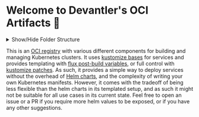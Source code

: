 # Welcome to Devantler's OCI Artifacts 🚀

<details>
  <summary>Show/Hide Folder Structure</summary>

<!-- readme-tree start -->
```
.
├── .github
│   └── workflows
├── .vscode
├── k8s
│   ├── cert-manager
│   │   ├── certificates
│   │   └── cluster-issuers
│   ├── clusters
│   │   └── oci-artifacts-ksail
│   │       ├── flux-system
│   │       ├── infrastructure
│   │       │   ├── configs
│   │       │   └── services
│   │       └── variables
│   ├── metrics-server
│   ├── reloader
│   ├── traefik
│   └── vertical-pod-autoscaler
└── k8s-old
    ├── cloudflared
    ├── flux-github-status-updater
    ├── flux-webhook-receiver
    │   ├── ingress-routes
    │   └── secrets
    ├── kube-prometheus-stack
    └── openebs

26 directories
```
<!-- readme-tree end -->

</details>

This is an [OCI registry](https://opencontainers.org) with various different components for building and managing Kubernetes clusters. It uses [kustomize bases](https://kubernetes.io/docs/tasks/manage-kubernetes-objects/kustomization/#bases-and-overlays) for services and provides templating with [flux post-build variables](https://fluxcd.io/flux/components/kustomize/kustomizations/#post-build-variable-substitution), or full control with [kustomize patches](https://kubernetes.io/docs/tasks/manage-kubernetes-objects/kustomization/#customizing). As such, it provides a simple way to deploy services without the overhead of [Helm charts](https://helm.sh/docs/topics/charts/), and the complexity of writing your own Kubernetes manifests. However, it comes with the tradeoff of being less flexible than the helm charts in its templated setup, and as such it might not be suitable for all use cases in its current state. Feel free to open an issue or a PR if you require more helm values to be exposed, or if you have any other suggestions.
